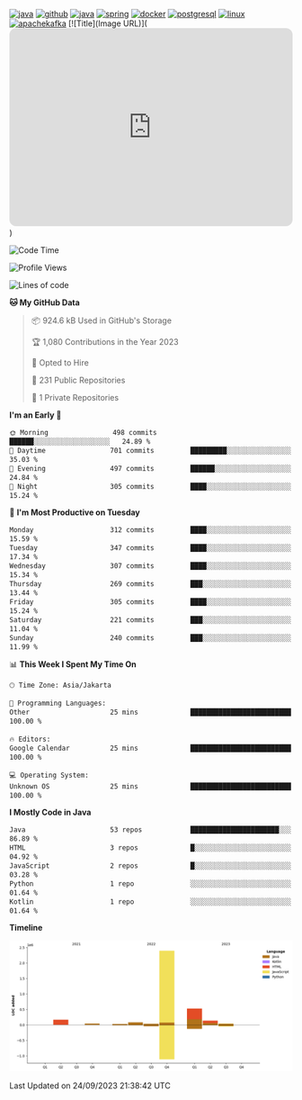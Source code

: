 [<img src='https://dev.karakun.com/assets/posts/2018-09-16-jc-java-article/3duke_suspects.jpg' alt='java'>](https://github.com/yeahbutstill)
[<img src='https://cdn.jsdelivr.net/npm/simple-icons@3.0.1/icons/github.svg' alt='github' height='40'>](https://github.com/yeahbutstill)  [<img src='https://cdn.jsdelivr.net/npm/simple-icons@3.0.1/icons/java.svg' alt='java' height='40'>](rahasia)  [<img src='https://cdn.jsdelivr.net/npm/simple-icons@3.0.1/icons/spring.svg' alt='spring' height='40'>](rahasia)  [<img src='https://cdn.jsdelivr.net/npm/simple-icons@3.0.1/icons/docker.svg' alt='docker' height='40'>](rahasia)  [<img src='https://cdn.jsdelivr.net/npm/simple-icons@3.0.1/icons/postgresql.svg' alt='postgresql' height='40'>](rahasia)  [<img src='https://cdn.jsdelivr.net/npm/simple-icons@3.0.1/icons/linux.svg' alt='linux' height='40'>](rahasia) [<img src='https://cdn.jsdelivr.net/npm/simple-icons@3.0.1/icons/apachekafka.svg' alt='apachekafka' height='40'>](rahasia)
[![Title](Image URL)](<iframe style="border-radius:12px" src="https://open.spotify.com/embed/playlist/4MaIJ29LEc90nBPBHcJeWf?utm_source=generator" width="100%" height="352" frameBorder="0" allowfullscreen="" allow="autoplay; clipboard-write; encrypted-media; fullscreen; picture-in-picture" loading="lazy"></iframe>)   
<!--START_SECTION:waka-->
![Code Time](http://img.shields.io/badge/Code%20Time-2%2C244%20hrs%2056%20mins-blue)

![Profile Views](http://img.shields.io/badge/Profile%20Views-489-blue)

![Lines of code](https://img.shields.io/badge/From%20Hello%20World%20I%27ve%20Written-3.4%20million%20lines%20of%20code-blue)

**🐱 My GitHub Data** 

> 📦 924.6 kB Used in GitHub's Storage 
 > 
> 🏆 1,080 Contributions in the Year 2023
 > 
> 💼 Opted to Hire
 > 
> 📜 231 Public Repositories 
 > 
> 🔑 1 Private Repositories 
 > 
**I'm an Early 🐤** 

```text
🌞 Morning                498 commits         ██████░░░░░░░░░░░░░░░░░░░   24.89 % 
🌆 Daytime                701 commits         █████████░░░░░░░░░░░░░░░░   35.03 % 
🌃 Evening                497 commits         ██████░░░░░░░░░░░░░░░░░░░   24.84 % 
🌙 Night                  305 commits         ████░░░░░░░░░░░░░░░░░░░░░   15.24 % 
```
📅 **I'm Most Productive on Tuesday** 

```text
Monday                   312 commits         ████░░░░░░░░░░░░░░░░░░░░░   15.59 % 
Tuesday                  347 commits         ████░░░░░░░░░░░░░░░░░░░░░   17.34 % 
Wednesday                307 commits         ████░░░░░░░░░░░░░░░░░░░░░   15.34 % 
Thursday                 269 commits         ███░░░░░░░░░░░░░░░░░░░░░░   13.44 % 
Friday                   305 commits         ████░░░░░░░░░░░░░░░░░░░░░   15.24 % 
Saturday                 221 commits         ███░░░░░░░░░░░░░░░░░░░░░░   11.04 % 
Sunday                   240 commits         ███░░░░░░░░░░░░░░░░░░░░░░   11.99 % 
```


📊 **This Week I Spent My Time On** 

```text
🕑︎ Time Zone: Asia/Jakarta

💬 Programming Languages: 
Other                    25 mins             █████████████████████████   100.00 % 

🔥 Editors: 
Google Calendar          25 mins             █████████████████████████   100.00 % 

💻 Operating System: 
Unknown OS               25 mins             █████████████████████████   100.00 % 
```

**I Mostly Code in Java** 

```text
Java                     53 repos            ██████████████████████░░░   86.89 % 
HTML                     3 repos             █░░░░░░░░░░░░░░░░░░░░░░░░   04.92 % 
JavaScript               2 repos             █░░░░░░░░░░░░░░░░░░░░░░░░   03.28 % 
Python                   1 repo              ░░░░░░░░░░░░░░░░░░░░░░░░░   01.64 % 
Kotlin                   1 repo              ░░░░░░░░░░░░░░░░░░░░░░░░░   01.64 % 
```



**Timeline**

![Lines of Code chart](https://raw.githubusercontent.com/yeahbutstill/yeahbutstill/main/assets/bar_graph.png)


 Last Updated on 24/09/2023 21:38:42 UTC
<!--END_SECTION:waka-->
